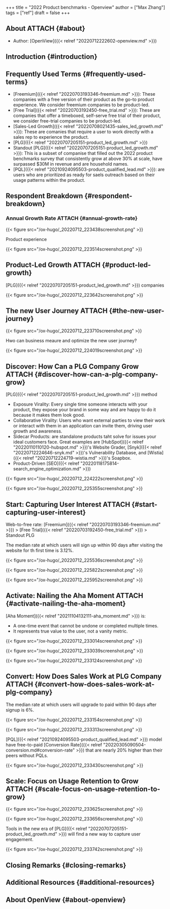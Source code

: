 +++
title = "2022 Product benchmarks - Openview"
author = ["Max Zhang"]
tags = ["ref"]
draft = false
+++

## About <span class="tag"><span class="ATTACH">ATTACH</span></span> {#about}

-   Author: [OpenView]({{< relref "20220712222602-openview.md" >}})


## Introduction {#introduction}


## Frequently Used Terms {#frequently-used-terms}

-   [Freemium]({{< relref "20220703193346-freemium.md" >}}): These companies with a free version of their product as the go-to product experience. We consider freemium companies to be product-led.
-   [Free Trial]({{< relref "20220703192450-free_trial.md" >}}): These are companies that offer a timeboxed, self-serve free trial of their product, we consider free-trial companies to be product-led.
-   [Sales-Led Growth]({{< relref "20220708021435-sales_led_growth.md" >}}): These are comanies that require a user to work directly with a sales rep to experience the product.
-   [PLG]({{< relref "20220707205151-product_led_growth.md" >}})
-   Standout [PLG]({{< relref "20220707205151-product_led_growth.md" >}}): This is a subset of companise that filled out the 2022 product benchmarks survey that consistently grow at above 30% at scale, have surpassed $30M in revenue and are household names.
-   [PQL]({{< relref "20210924095503-product_qualified_lead.md" >}}): are users who are prioritized as ready for saels outreach based on their usage patterns within the product.


## Respondent Breakdown {#respondent-breakdown}


### Annual Growth Rate <span class="tag"><span class="ATTACH">ATTACH</span></span> {#annual-growth-rate}

{{< figure src="/ox-hugo/_20220712_223438screenshot.png" >}}

Product experience

{{< figure src="/ox-hugo/_20220712_223514screenshot.png" >}}


## Product-Led Growth <span class="tag"><span class="ATTACH">ATTACH</span></span> {#product-led-growth}

[PLG]({{< relref "20220707205151-product_led_growth.md" >}}) companies

{{< figure src="/ox-hugo/_20220712_223642screenshot.png" >}}


## The new User Journey <span class="tag"><span class="ATTACH">ATTACH</span></span> {#the-new-user-journey}

{{< figure src="/ox-hugo/_20220712_223710screenshot.png" >}}

Hwo can business meaure and optimize the new user journey?

{{< figure src="/ox-hugo/_20220712_224019screenshot.png" >}}


## Discover: How Can a PLG Company Grow <span class="tag"><span class="ATTACH">ATTACH</span></span> {#discover-how-can-a-plg-company-grow}

[PLG]({{< relref "20220707205151-product_led_growth.md" >}}) method

-   Exposure Virality: Every single time someone interacts with your product, they expose your brand in some way and are happy to do it because it makes them look good.
-   Collaborative Virality: Users who want external parties to view their work or interact with them in an application can invite them, driving user growth and awareness.
-   Sidecar Products: are standalone products taht solve for issues your ideal customers face. Great examples are [HubSpot]({{< relref "20220110110120-hubspot.md" >}})'s Website Grader, [Snyk]({{< relref "20220712224646-snyk.md" >}})'s Vulnerability Database, and [Wistia]({{< relref "20220712224719-wistia.md" >}})'s Soapbox.
-   Product-Driven [SEO]({{< relref "20220118175814-search_engine_optimization.md" >}})

{{< figure src="/ox-hugo/_20220712_224222screenshot.png" >}}

{{< figure src="/ox-hugo/_20220712_225355screenshot.png" >}}


## Start: Capturing User Interest <span class="tag"><span class="ATTACH">ATTACH</span></span> {#start-capturing-user-interest}

Web-to-free rate: [Freemium]({{< relref "20220703193346-freemium.md" >}}) &gt; [Free Trial]({{< relref "20220703192450-free_trial.md" >}}) &gt; Standout PLG

The median rate at which users will sign up within 90 days after visiting the website for th first time is 3.12%.

{{< figure src="/ox-hugo/_20220712_225536screenshot.png" >}}

{{< figure src="/ox-hugo/_20220712_225822screenshot.png" >}}

{{< figure src="/ox-hugo/_20220712_225952screenshot.png" >}}


## Activate: Nailing the Aha Moment <span class="tag"><span class="ATTACH">ATTACH</span></span> {#activate-nailing-the-aha-moment}

[Aha Moment]({{< relref "20211104132111-aha_moment.md" >}}) is:

-   A one-time event that cannot be undone or completed multiple times.
-   It represents  true value to the user, not a vanity metric.

{{< figure src="/ox-hugo/_20220712_233014screenshot.png" >}}

{{< figure src="/ox-hugo/_20220712_233039screenshot.png" >}}

{{< figure src="/ox-hugo/_20220712_233124screenshot.png" >}}


## Convert: How Does Sales Work at  PLG Company <span class="tag"><span class="ATTACH">ATTACH</span></span> {#convert-how-does-sales-work-at-plg-company}

The median rate at which users will upgrade to paid within 90 days after signup is 6%.

{{< figure src="/ox-hugo/_20220712_233154screenshot.png" >}}

{{< figure src="/ox-hugo/_20220712_233313screenshot.png" >}}

[PQL]({{< relref "20210924095503-product_qualified_lead.md" >}}) model have free-to-paid [Conversion Rate]({{< relref "20220305090504-conversion.md#conversion-rate" >}}) that are nearly 20% higher than their peers without PQLs.

{{< figure src="/ox-hugo/_20220712_233430screenshot.png" >}}


## Scale: Focus on Usage Retention to Grow <span class="tag"><span class="ATTACH">ATTACH</span></span> {#scale-focus-on-usage-retention-to-grow}

{{< figure src="/ox-hugo/_20220712_233625screenshot.png" >}}

{{< figure src="/ox-hugo/_20220712_233656screenshot.png" >}}

Tools in the new era of [PLG]({{< relref "20220707205151-product_led_growth.md" >}}) will find a new way to capture user engagement.

{{< figure src="/ox-hugo/_20220712_233742screenshot.png" >}}


## Closing Remarks {#closing-remarks}


## Additional Resources {#additional-resources}


## About OpenView {#about-openview}
